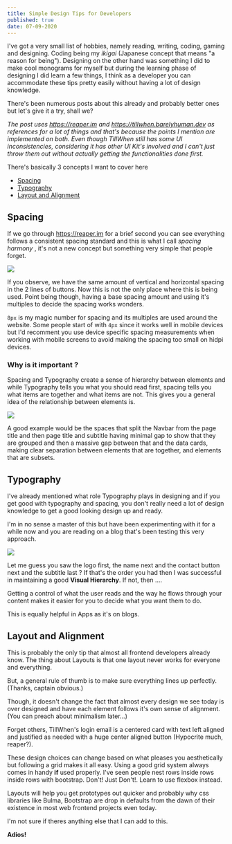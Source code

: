 ```yaml
---
title: Simple Design Tips for Developers
published: true
date: 07-09-2020
---
```


I've got a very small list of hobbies, namely reading, writing, coding, gaming and designing. Coding being my _ikigai_ (Japanese concept that means "a reason for being"). Designing on the other hand was something I did to make cool monograms for myself but during the learning phase of designing I did learn a few things, I think as a developer you can accommodate these tips pretty easily without having a lot of design knowledge.

There's been numerous posts about this already and probably better ones but let's give it a try, shall we?

_The post uses https://reaper.im and https://tillwhen.barelyhuman.dev as references for a lot of things and that's because the points I mention are implemented on both. Even though TillWhen still has some UI inconsistencies, considering it has other UI Kit's involved and I can't just throw them out without actually getting the functionalities done first._

There's basically 3 concepts I want to cover here

- [Spacing](#spacing)
- [Typography](#typography)
- [Layout and Alignment](#layout-and-alignment)

## Spacing

If we go through https://reaper.im for a brief second you can see everything follows a consistent spacing standard and this is what I call _spacing harmony_ , it's not a new concept but something very simple that people forget.

![](/assets/buttons.png)

If you observe, we have the same amount of vertical and horizontal spacing in the 2 lines of buttons. Now this is not the only place where this is being used. Point being though, having a base spacing amount and using it's multiples to decide the spacing works wonders.

`8px` is my magic number for spacing and its multiples are used around the website. Some people start of with `4px` since it works well in mobile devices but I'd recomment you use device specific spacing measurements when working with mobile screens to avoid making the spacing too small on hidpi devices.

### Why is it important ?

Spacing and Typography create a sense of hierarchy between elements and while Typography tells you what you should read first, spacing tells you what items are together and what items are not. This gives you a general idea of the relationship between elements is.

![](/assets/tillwhen-dashboard.png)

A good example would be the spaces that split the Navbar from the page title and then page title and subtitle having minimal gap to show that they are grouped and then a massive gap between that and the data cards, making clear separation between elements that are together, and elements that are subsets.

## Typography

I've already mentioned what role Typography plays in designing and if you get good with typography and spacing, you don't really need a lot of design knowledge to get a good looking design up and ready.

I'm in no sense a master of this but have been experimenting with it for a while now and you are reading on a blog that's been testing this very approach.

![](/assets/reaper-visual-hierarchy.png)

Let me guess you saw the logo first, the name next and the contact button next and the subtitle last ? If that's the order you had then I was successful in maintaining a good **Visual Hierarchy**. If not, then ....

Getting a control of what the user reads and the way he flows through your content makes it easier for you to decide what you want them to do.

This is equally helpful in Apps as it's on blogs.

## Layout and Alignment

This is probably the only tip that almost all frontend developers already know. The thing about Layouts is that one layout never works for everyone and everything.

But, a general rule of thumb is to make sure everything lines up perfectly. (Thanks, captain obvious.)

Though, it doesn't change the fact that almost every design we see today is over designed and have each element follows it's own sense of alignment. (You can preach about minimalism later...)

Forget others, TillWhen's login email is a centered card with text left aligned and justified as needed with a huge center aligned button (Hypocrite much, reaper?).

These design choices can change based on what pleases you aesthetically but following a grid makes it all easy. Using a good grid system always comes in handy **if** used properly. I've seen people nest rows inside rows inside rows with bootstrap. Don't! Just Don't!. Learn to use flexbox instead.

Layouts will help you get prototypes out quicker and probably why css libraries like Bulma, Bootstrap are drop in defaults from the dawn of their existence in most web frontend projects even today.

I'm not sure if theres anything else that I can add to this.

**Adios!**
